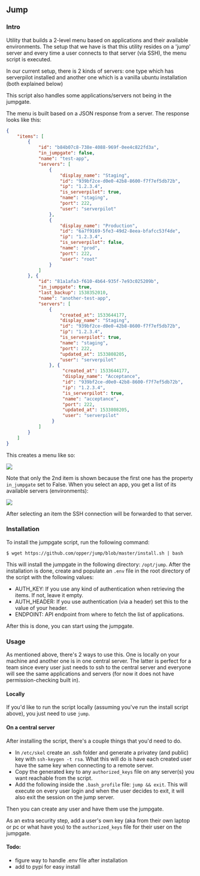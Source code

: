 ## Jump

### Intro 

Utility that builds a 2-level menu based on applications and their available environments. The setup that we have is that
this utility resides on a 'jump' server and every time a user connects to that server (via SSH), the menu script is 
executed. 

In our current setup, there is 2 kinds of servers: one type which has serverpilot installed and another one which is 
a vanilla ubuntu installation (both explained below)

This script also handles some applications/servers not being in the jumpgate.

The menu is built based on a JSON response from a server. The response looks like this:

```json
{
    "items": [
        {
            "id": "b84b07c8-738e-4088-969f-0ee4c822fd3a",
            "in_jumpgate": false,
            "name": "test-app",
            "servers": [
                {
                    "display_name": "Staging",
                    "id": "939bf2ce-d0e0-42b8-8600-f7f7ef5db72b",
                    "ip": "1.2.3.4",
                    "is_serverpilot": true,
                    "name": "staging",
                    "port": 222,
                    "user": "serverpilot"
                },
                {
                    "display_name": "Production",
                    "id": "6a7f9169-5fe3-49d2-8eea-bfafcc53f4de",
                    "ip": "1.2.3.4",
                    "is_serverpilot": false,
                    "name": "prod",
                    "port": 222,
                    "user": "root"
                }
            ]
        }, {
            "id": "81a1afa3-f610-4b64-935f-7e93c025209b",
            "in_jumpgate": true,
            "last_backup": 1538352010,
            "name": "another-test-app",
            "servers": [
                {
                    "created_at": 1533644177,
                    "display_name": "Staging",
                    "id": "939bf2ce-d0e0-42b8-8600-f7f7ef5db72b",
                    "ip": "1.2.3.4",
                    "is_serverpilot": true,
                    "name": "staging",
                    "port": 222,
                    "updated_at": 1533808205,
                    "user": "serverpilot"
                }, {
                     "created_at": 1533644177,
                     "display_name": "Acceptance",
                     "id": "939bf2ce-d0e0-42b8-8600-f7f7ef5db72b",
                     "ip": "1.2.3.4",
                     "is_serverpilot": true,
                     "name": "acceptance",
                     "port": 222,
                     "updated_at": 1533808205,
                     "user": "serverpilot"
                 }
            ]
        }
    ]
}
```

This creates a menu like so:

![](docs/img/app-menu.png)

Note that only the 2nd item is shown because the first one has the property `in_jumpgate` set to False. When you select
an app, you get a list of its available servers (environments):

![](docs/img/env-menu.png)

After selecting an item the SSH connection will be forwarded to that server.


### Installation

To install the jumpgate script, run the following command:

`$ wget https://github.com/opper/jump/blob/master/install.sh | bash`

This will install the jumpgate in the following directory: `/opt/jump`. After the installation is done, create and
populate an `.env` file in the root directory of the script with the following values:

- AUTH_KEY: If you use any kind of authentication when retrieving the items. If not, leave it empty.
- AUTH_HEADER: If you use authentication (via a header) set this to the value of your header.
- ENDPOINT: API endpoint from where to fetch the list of applications.

After this is done, you can start using the jumpgate.

### Usage

As mentioned above, there's 2 ways to use this. One is locally on your machine and another one is in one central server.
The latter is perfect for a team since every user just needs to ssh to the central server and everyone will see the same
applications and servers (for now it does not have permission-checking built in). 

#### Locally

If you'd like to run the script locally (assuming you've run the install script above), you just need to use `jump`.

#### On a central server

After installing the script, there's a couple things that you'd need to do.

- In `/etc/skel` create an .ssh folder and generate a privatey (and public) key with `ssh-keygen -t rsa`. What this will
do is have each created user have the same key when connecting to a remote server.
- Copy the generated key to any `authorized_keys` file on any server(s) you want reachable from the script.
- Add the following inside the `.bash_profile` file: `jump && exit`. This will execute on every user login
and when the user decides to exit, it will also exit the session on the jump server. 

Then you can create any user and have them use the jumpgate.

As an extra security step, add a user's own key (aka from their own laptop or pc or what have you) to the `authorized_keys`
file for their user on the jumpgate.

#### Todo:

- figure way to handle .env file after installation
- add to pypi for easy install

